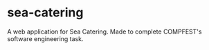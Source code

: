 # sea-catering
A web application for Sea Catering. Made to complete COMPFEST's software engineering task.
